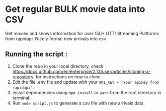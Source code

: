 # Get regular BULK movie data into CSV 
Get movies and shows information for over 150+ OTT/ Streaming Platforms from rapidapi. Nicely format new arrivals into csv 

## Running the script : 
1. Clone the repo in your local directory, check https://docs.github.com/en/enterprise/2.13/user/articles/cloning-a-repository. for instructions on how to clone .
2. Edit the file .env file and update with your `API_KEY = 'Your apikey from rapidapi'`.
3. Install dependencies using `npm install` or `yarn` from the root directory in terminal.
4. Run `node script.js` to generate a csv file with new arrivals data.
